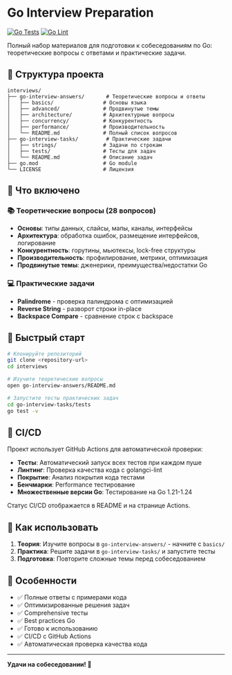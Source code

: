 # Go Interview Preparation

[![Go Tests](https://github.com/utkonoser/interviews/workflows/Go%20Tests/badge.svg)](https://github.com/utkonoser/interviews/actions/workflows/go-tests.yml)
[![Go Lint](https://github.com/utkonoser/interviews/workflows/Go%20Lint/badge.svg)](https://github.com/utkonoser/interviews/actions/workflows/go-lint.yml)

Полный набор материалов для подготовки к собеседованиям по Go: теоретические вопросы с ответами и практические задачи.

## 📁 Структура проекта

```
interviews/
├── go-interview-answers/       # Теоретические вопросы и ответы
│   ├── basics/                # Основы языка
│   ├── advanced/              # Продвинутые темы
│   ├── architecture/          # Архитектурные вопросы
│   ├── concurrency/           # Конкурентность
│   ├── performance/           # Производительность
│   └── README.md              # Полный список вопросов
├── go-interview-tasks/         # Практические задачи
│   ├── strings/               # Задачи по строкам
│   ├── tests/                 # Тесты для задач
│   └── README.md              # Описание задач
├── go.mod                     # Go module
└── LICENSE                    # Лицензия
```

## 🎯 Что включено

### 📚 Теоретические вопросы (28 вопросов)
- **Основы**: типы данных, слайсы, мапы, каналы, интерфейсы
- **Архитектура**: обработка ошибок, размещение интерфейсов, логирование
- **Конкурентность**: горутины, мьютексы, lock-free структуры  
- **Производительность**: профилирование, метрики, оптимизация
- **Продвинутые темы**: дженерики, преимущества/недостатки Go

### 💻 Практические задачи
- **Palindrome** - проверка палиндрома с оптимизацией
- **Reverse String** - разворот строки in-place
- **Backspace Compare** - сравнение строк с backspace

## 🚀 Быстрый старт

```bash
# Клонируйте репозиторий
git clone <repository-url>
cd interviews

# Изучите теоретические вопросы
open go-interview-answers/README.md

# Запустите тесты практических задач
cd go-interview-tasks/tests
go test -v
```

## 🔄 CI/CD

Проект использует GitHub Actions для автоматической проверки:

- **Тесты**: Автоматический запуск всех тестов при каждом пуше
- **Линтинг**: Проверка качества кода с golangci-lint
- **Покрытие**: Анализ покрытия кода тестами
- **Бенчмарки**: Performance тестирование
- **Множественные версии Go**: Тестирование на Go 1.21-1.24

Статус CI/CD отображается в README и на странице Actions.

## 📖 Как использовать

1. **Теория**: Изучите вопросы в `go-interview-answers/` - начните с `basics/`
2. **Практика**: Решите задачи в `go-interview-tasks/` и запустите тесты
3. **Подготовка**: Повторите сложные темы перед собеседованием

## 🎉 Особенности

- ✅ Полные ответы с примерами кода
- ✅ Оптимизированные решения задач  
- ✅ Comprehensive тесты
- ✅ Best practices Go
- ✅ Готово к использованию
- ✅ CI/CD с GitHub Actions
- ✅ Автоматическая проверка качества кода

---
**Удачи на собеседовании! 🚀**
